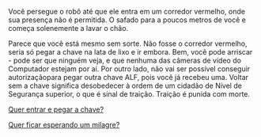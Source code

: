 Você persegue o robô até que ele entra em um corredor vermelho, onde sua presença não é permitida. O safado para a poucos metros de você e começa solenemente a lavar o chão.

Parece que você está mesmo sem sorte. Não fosse o corredor vermelho, seria só pegar a chave na lata de lixo e ir embora. Bem, você pode arriscar - pode ser que ninguém veja, e que nenhuma das câmeras de vídeo do Computador estejam por aí. Por outro lado, não vai ser possível conseguir autorizaçãopara pegar outra chave ALF, pois você já recebeu uma. Voltar sem a chave significa desobedecer à ordem de um cidadão de Nível de Segurança superior, o que é sinal de traição. Traição é punida com morte.

[Quer entrar e pegar a chave?](13.md)

[Quer ficar esperando um milagre?](31.md)

